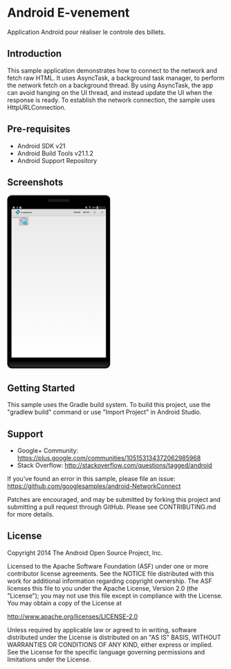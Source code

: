 Android E-venement
===================================

Application Android pour réaliser le controle des billets.

Introduction
------------

This sample application demonstrates how to connect to the network and fetch raw
HTML. It uses AsyncTask, a background task manager, to perform the network fetch
on a background thread. By using AsyncTask, the app can avoid hanging on the UI
thread, and instead update the UI when the response is ready. To establish the
network connection, the sample uses HttpURLConnection.

Pre-requisites
--------------

- Android SDK v21
- Android Build Tools v21.1.2
- Android Support Repository

Screenshots
-------------

<img src="screenshots/e-venement_menu.png" height="400" alt="Screenshot"/>

Getting Started
---------------

This sample uses the Gradle build system. To build this project, use the
"gradlew build" command or use "Import Project" in Android Studio.

Support
-------

- Google+ Community: https://plus.google.com/communities/105153134372062985968
- Stack Overflow: http://stackoverflow.com/questions/tagged/android

If you've found an error in this sample, please file an issue:
https://github.com/googlesamples/android-NetworkConnect

Patches are encouraged, and may be submitted by forking this project and
submitting a pull request through GitHub. Please see CONTRIBUTING.md for more details.

License
-------

Copyright 2014 The Android Open Source Project, Inc.

Licensed to the Apache Software Foundation (ASF) under one or more contributor
license agreements.  See the NOTICE file distributed with this work for
additional information regarding copyright ownership.  The ASF licenses this
file to you under the Apache License, Version 2.0 (the "License"); you may not
use this file except in compliance with the License.  You may obtain a copy of
the License at

http://www.apache.org/licenses/LICENSE-2.0

Unless required by applicable law or agreed to in writing, software
distributed under the License is distributed on an "AS IS" BASIS, WITHOUT
WARRANTIES OR CONDITIONS OF ANY KIND, either express or implied.  See the
License for the specific language governing permissions and limitations under
the License.
